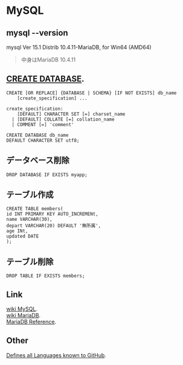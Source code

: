 # MySQL
## mysql --version
mysql  Ver 15.1 Distrib 10.4.11-MariaDB, for Win64 (AMD64)
> 中身はMariaDB 10.4.11
## [CREATE DATABASE](https://mariadb.com/docs/reference/es/sql-statements/CREATE_DATABASE/).
~~~mysql
CREATE [OR REPLACE] {DATABASE | SCHEMA} [IF NOT EXISTS] db_name
    [create_specification] ...

create_specification:
    [DEFAULT] CHARACTER SET [=] charset_name
  | [DEFAULT] COLLATE [=] collation_name
  | COMMENT [=] 'comment'
~~~
~~~mysql
CREATE DATABASE db_name
DEFAULT CHARACTER SET utf8;
~~~
## データベース削除
~~~mysql
DROP DATABASE IF EXISTS myapp;
~~~
## テーブル作成
~~~mysql
CREATE TABLE members(
id INT PRIMARY KEY AUTO_INCREMENt,
name VARCHAR(30),
depart VARCHAR(20) DEFAULT '無所属',
age INt,
updated DATE
);
~~~
## テーブル削除
~~~mysql
DROP TABLE IF EXISTS members;
~~~
## Link
[wiki MySQL](https://ja.wikipedia.org/wiki/MySQL).  
[wiki MariaDB](https://ja.wikipedia.org/wiki/MariaDB).  
[MariaDB Reference](https://mariadb.com/docs/reference/).
## Other
[Defines all Languages known to GitHub](https://github.com/github/linguist/blob/master/lib/linguist/languages.yml).
